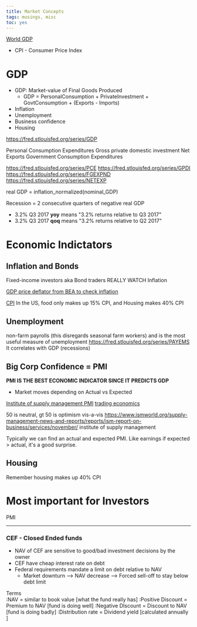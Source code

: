 ```yaml
---
title: Market Concepts
tags: musings, misc
toc: yes
---
```



[World GDP](https://fred.stlouisfed.org/series/NYGDPMKTPCDWLD)


* CPI - Consumer Price Index

# GDP

* GDP: Market-value of Final Goods Produced
  * GDP = PersonalConsumption + PrivateInvestment + GovtConsumption + (Exports - Imports)
* Inflation
* Unemployment
* Business confidence
* Housing 

https://fred.stlouisfed.org/series/GDP

Personal Consumption Expenditures
Gross private domestic investment
Net Exports
Government Consumption Expenditures

https://fred.stlouisfed.org/series/PCE
https://fred.stlouisfed.org/series/GPDI
https://fred.stlouisfed.org/series/FGEXPND
https://fred.stlouisfed.org/series/NETEXP



real GDP = inflation_normalized(nominal_GDP)

Recession = 2 consecutive quarters of negative real GDP

* 3.2% Q3 2017 **yoy** means "3.2% returns relative to Q3 2017"  
* 3.2% Q3 2017 **qoq** means "3.2% returns relative to Q2 2017"

# Economic Indictators

## Inflation and Bonds

Fixed-income investors aka Bond traders REALLY WATCH Inflation

[GDP price deflator from BEA to check inflation](https://www.bea.gov/data/prices-inflation/gdp-price-deflator)  

[CPI](https://www.bls.gov/cpi/home.htm)
In the US, food only makes up 15% CPI, and Housing makes 40% CPI

## Unemployment

non-farm payrolls (this disregards seasonal farm workers) and is the most useful measure of unemployment
https://fred.stlouisfed.org/series/PAYEMS
It correlates with GDP (recessions)

## Big Corp Confidence = PMI

**PMI IS THE BEST ECONOMIC INDICATOR SINCE IT PREDICTS GDP**

* Market moves depending on Actual vs Expected

[Institute of supply management PMI](https://www.ismworld.org/supply-management-news-and-reports/reports/ism-report-on-business/)
[trading economics ](https://tradingeconomics.com/united-states/business-confidence)


50 is neutral, gt 50 is optimism vis-a-vis
https://www.ismworld.org/supply-management-news-and-reports/reports/ism-report-on-business/services/november/
institute of supply management

Typically we can find an actual and expected PMI. Like earnings if expected > actual, it's a good surprise.

## Housing

Remember housing makes up 40% CPI

# Most important for Investors

PMI

---

### CEF - Closed Ended funds

* NAV of CEF are sensitive to good/bad investment decisions by the owner  
* CEF have cheap interest rate on debt
* Federal requirements mandate a limit on debt relative to NAV
  * Market downturn --> NAV decrease --> Forced sell-off to stay below debt limit

Terms    
  :NAV = similar to book value [what the fund really has]
  :Positive Discount = Premium to NAV [fund is doing well]
  :Negative DIscount = Discount to NAV [fund is doing badly]
  :Distribution rate = Dividend yield [calculated annually ]